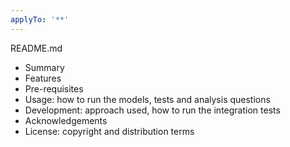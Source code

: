 ```yaml
---
applyTo: '**'
---
```


README.md
- Summary
- Features
- Pre-requisites
- Usage: how to run the models, tests and analysis questions
- Development: approach used, how to run the integration tests
- Acknowledgements
- License: copyright and distribution terms